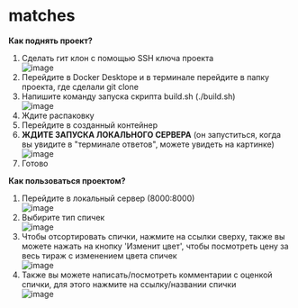 # matches

**Как поднять проект?**
1. Сделать гит клон с помощью SSH ключа проекта  
![image](https://github.com/user-attachments/assets/322d797a-6e68-4fe2-a85e-1efdc39bd605)
3. Перейдите в Docker Desktope и в терминале перейдите в папку проекта, где сделали git clone
4. Напишите команду запуска скрипта build.sh (./build.sh)  
![image](https://github.com/user-attachments/assets/81264350-69f8-4e58-9a61-6029a48feaf1)
6. Ждите распаковку
7. Перейдите в созданный контейнер
8. **ЖДИТЕ ЗАПУСКА ЛОКАЛЬНОГО СЕРВЕРА** (он запуститься, когда вы увидите в "терминале ответов", можете увидеть на картинке)  
![image](https://github.com/user-attachments/assets/d9bff5e5-121a-4d52-b9eb-4f3b006e2608)
10. Готово

**Как пользоваться проектом?**
1. Перейдите в локальный сервер (8000:8000)  
![image](https://github.com/user-attachments/assets/73ecfc3e-b608-4ac2-a90f-d2c7b3dfaf9c)
3. Выбирите тип спичек  
![image](https://github.com/user-attachments/assets/48528a7e-4c1f-430d-8295-939bf93c4e83)
5. Чтобы отсортировать спички, нажмите на ссылки сверху, также вы можете нажать на кнопку 'Изменит цвет', чтобы посмотреть цену за весь тираж с изменением цвета спичек  
![image](https://github.com/user-attachments/assets/be976440-d849-4497-8c8d-5ebfb162685d)
7. Также вы можете написать/посмотреть комментарии с оценкой спички, для этого нажмите на ссылку/названии спички  
![image](https://github.com/user-attachments/assets/b7e4b10f-b094-4a6b-bdf6-40df35f3c88d)
